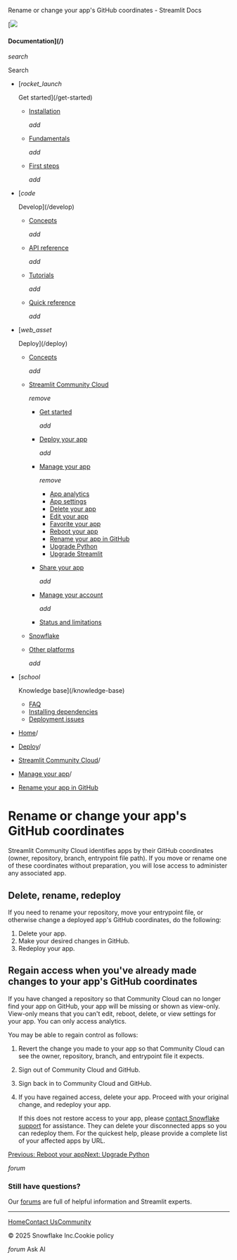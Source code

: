 ﻿Rename or change your app's GitHub coordinates - Streamlit Docs

[![](/logo.svg)

#### Documentation](/)

*search*

Search

* [*rocket\_launch*

  Get started](/get-started)
  + [Installation](/get-started/installation)

    *add*
  + [Fundamentals](/get-started/fundamentals)

    *add*
  + [First steps](/get-started/tutorials)

    *add*
* [*code*

  Develop](/develop)
  + [Concepts](/develop/concepts)

    *add*
  + [API reference](/develop/api-reference)

    *add*
  + [Tutorials](/develop/tutorials)

    *add*
  + [Quick reference](/develop/quick-reference)

    *add*
* [*web\_asset*

  Deploy](/deploy)
  + [Concepts](/deploy/concepts)

    *add*
  + [Streamlit Community Cloud](/deploy/streamlit-community-cloud)

    *remove*

    - [Get started](/deploy/streamlit-community-cloud/get-started)

      *add*
    - [Deploy your app](/deploy/streamlit-community-cloud/deploy-your-app)

      *add*
    - [Manage your app](/deploy/streamlit-community-cloud/manage-your-app)

      *remove*

      * [App analytics](/deploy/streamlit-community-cloud/manage-your-app/app-analytics)
      * [App settings](/deploy/streamlit-community-cloud/manage-your-app/app-settings)
      * [Delete your app](/deploy/streamlit-community-cloud/manage-your-app/delete-your-app)
      * [Edit your app](/deploy/streamlit-community-cloud/manage-your-app/edit-your-app)
      * [Favorite your app](/deploy/streamlit-community-cloud/manage-your-app/favorite-your-app)
      * [Reboot your app](/deploy/streamlit-community-cloud/manage-your-app/reboot-your-app)
      * [Rename your app in GitHub](/deploy/streamlit-community-cloud/manage-your-app/rename-your-app)
      * [Upgrade Python](/deploy/streamlit-community-cloud/manage-your-app/upgrade-python)
      * [Upgrade Streamlit](/deploy/streamlit-community-cloud/manage-your-app/upgrade-streamlit)
    - [Share your app](/deploy/streamlit-community-cloud/share-your-app)

      *add*
    - [Manage your account](/deploy/streamlit-community-cloud/manage-your-account)

      *add*
    - [Status and limitations](/deploy/streamlit-community-cloud/status)
  + [Snowflake](/deploy/snowflake)
  + [Other platforms](/deploy/tutorials)

    *add*
* [*school*

  Knowledge base](/knowledge-base)
  + [FAQ](/knowledge-base/using-streamlit)
  + [Installing dependencies](/knowledge-base/dependencies)
  + [Deployment issues](/knowledge-base/deploy)

* [Home](/)/
* [Deploy](/deploy)/
* [Streamlit Community Cloud](/deploy/streamlit-community-cloud)/
* [Manage your app](/deploy/streamlit-community-cloud/manage-your-app)/
* [Rename your app in GitHub](/deploy/streamlit-community-cloud/manage-your-app/rename-your-app)

Rename or change your app's GitHub coordinates
==============================================

Streamlit Community Cloud identifies apps by their GitHub coordinates (owner, repository, branch, entrypoint file path). If you move or rename one of these coordinates without preparation, you will lose access to administer any associated app.

Delete, rename, redeploy
------------------------

If you need to rename your repository, move your entrypoint file, or otherwise change a deployed app's GitHub coordinates, do the following:

1. Delete your app.
2. Make your desired changes in GitHub.
3. Redeploy your app.

Regain access when you've already made changes to your app's GitHub coordinates
-------------------------------------------------------------------------------

If you have changed a repository so that Community Cloud can no longer find your app on GitHub, your app will be missing or shown as view-only. View-only means that you can't edit, reboot, delete, or view settings for your app. You can only access analytics.

You may be able to regain control as follows:

1. Revert the change you made to your app so that Community Cloud can see the owner, repository, branch, and entrypoint file it expects.
2. Sign out of Community Cloud and GitHub.
3. Sign back in to Community Cloud and GitHub.
4. If you have regained access, delete your app. Proceed with your original change, and redeploy your app.

   If this does not restore access to your app, please [contact Snowflake support](/knowledge-base/deploy/how-to-submit-a-support-case-for-streamlit-community-cloud) for assistance. They can delete your disconnected apps so you can redeploy them. For the quickest help, please provide a complete list of your affected apps by URL.

[Previous: Reboot your app](/deploy/streamlit-community-cloud/manage-your-app/reboot-your-app)[Next: Upgrade Python](/deploy/streamlit-community-cloud/manage-your-app/upgrade-python)

*forum*

### Still have questions?

Our [forums](https://discuss.streamlit.io) are full of helpful information and Streamlit experts.

---

[Home](/)[Contact Us](mailto:hello@streamlit.io?subject=Contact%20from%20documentation%20)[Community](https://discuss.streamlit.io)

© 2025 Snowflake Inc.Cookie policy

*forum* Ask AI
